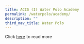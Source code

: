 ```yaml
---
title: ACIS (I) Water Polo Academy
permalink: /waterpolo/academy/
description: ""
third_nav_title: Water Polo
---
```


Click [here](/files/Water-Polo-Brochure_rev-15-Oct.pdf) to read more